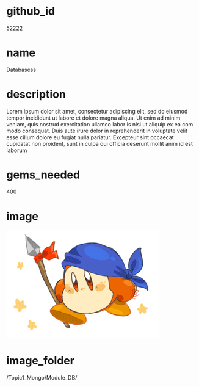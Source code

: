 # github_id
52222

# name
Databasess  

# description
Lorem ipsum dolor sit amet, consectetur adipiscing elit, sed do eiusmod tempor incididunt ut labore et dolore magna aliqua. Ut enim ad minim veniam, quis nostrud exercitation ullamco labor is nisi ut aliquip ex ea com modo consequat. Duis aute irure dolor in reprehenderit in voluptate velit esse cillum dolore eu fugiat nulla pariatur. Excepteur sint occaecat cupidatat non proident, sunt in culpa qui officia deserunt mollit anim id est laborum       

# gems_needed
400

# image
<img src="images/dee.jpg">

# image_folder
/Topic1_Mongo/Module_DB/   